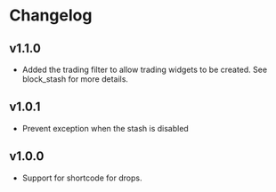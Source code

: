Changelog
=========

v1.1.0
------
- Added the trading filter to allow trading widgets to be created. See block_stash for more details.

v1.0.1
------

- Prevent exception when the stash is disabled

v1.0.0
------

- Support for shortcode for drops.
